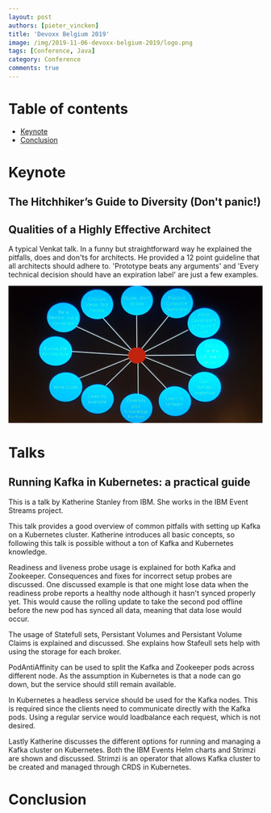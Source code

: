 ```yaml
---
layout: post
authors: [pieter_vincken]
title: 'Devoxx Belgium 2019'
image: /img/2019-11-06-devoxx-belgium-2019/logo.png
tags: [Conference, Java]
category: Conference
comments: true
---
```


# Table of contents

* [Keynote](#keynote)
* [Conclusion](#conclusion)

# Keynote

## The Hitchhiker’s Guide to Diversity (Don't panic!)

## Qualities of a Highly Effective Architect

A typical Venkat talk.
In a funny but straightforward way he explained the pitfalls, does and don'ts for architects.
He provided a 12 point guideline that all architects should adhere to.
'Prototype beats any arguments' and 'Every technical decision should have an expiration label' are just a few examples.

<img class="image fit" style="margin:0px auto;" alt="12 point guideline" src="/img/2019-11-06-devoxx-belgium-2019/2019-11-06-Venkat-12-points.jpg">

# Talks

## Running Kafka in Kubernetes: a practical guide

This is a talk by Katherine Stanley from IBM.
She works in the IBM Event Streams project.

This talk provides a good overview of common pitfalls with setting up Kafka on a Kubernetes cluster.
Katherine introduces all basic concepts, so following this talk is possible without a ton of Kafka 
and Kubernetes knowledge.

Readiness and liveness probe usage is explained for both Kafka and Zookeeper.
Consequences and fixes for incorrect setup probes are discussed.
One discussed example is that one might lose data when the readiness probe reports a healthy node although it hasn't synced properly yet.
This would cause the rolling update to take the second pod offline before the new pod has synced all data, meaning that data lose would occur. 

The usage of Statefull sets, Persistant Volumes and Persistant Volume Claims is explained and discussed.
She explains how Stafeull sets help with using the storage for each broker.

PodAntiAffinity can be used to split the Kafka and Zookeeper pods across different node. 
As the assumption in Kubernetes is that a node can go down, but the service should still remain available.

In Kubernetes a headless service should be used for the Kafka nodes.
This is required since the clients need to communicate directly with the Kafka pods.
Using a regular service would loadbalance each request, which is not desired. 

Lastly Katherine discusses the different options for running and managing a Kafka cluster on Kubernetes.
Both the IBM Events Helm charts and Strimzi are shown and discussed.
Strimzi is an operator that allows Kafka cluster to be created and managed through CRDS in Kubernetes.

# Conclusion